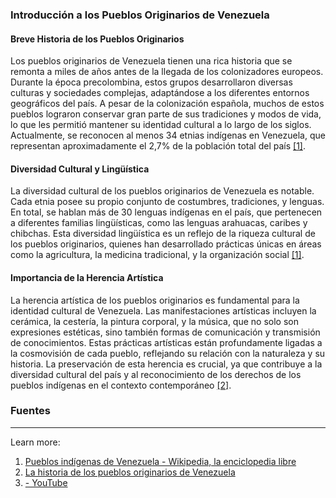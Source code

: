 ### Introducción a los Pueblos Originarios de Venezuela

#### Breve Historia de los Pueblos Originarios

Los pueblos originarios de Venezuela tienen una rica historia que se remonta a miles de años antes de la llegada de los colonizadores europeos. Durante la época precolombina, estos grupos desarrollaron diversas culturas y sociedades complejas, adaptándose a los diferentes entornos geográficos del país. A pesar de la colonización española, muchos de estos pueblos lograron conservar gran parte de sus tradiciones y modos de vida, lo que les permitió mantener su identidad cultural a lo largo de los siglos. Actualmente, se reconocen al menos 34 etnias indígenas en Venezuela, que representan aproximadamente el 2,7% de la población total del país [[1]](https://es.wikipedia.org/wiki/Pueblos_ind%C3%ADgenas_de_Venezuela).

#### Diversidad Cultural y Lingüística

La diversidad cultural de los pueblos originarios de Venezuela es notable. Cada etnia posee su propio conjunto de costumbres, tradiciones, y lenguas. En total, se hablan más de 30 lenguas indígenas en el país, que pertenecen a diferentes familias lingüísticas, como las lenguas arahuacas, caribes y chibchas. Esta diversidad lingüística es un reflejo de la riqueza cultural de los pueblos originarios, quienes han desarrollado prácticas únicas en áreas como la agricultura, la medicina tradicional, y la organización social [[1]](https://es.wikipedia.org/wiki/Pueblos_ind%C3%ADgenas_de_Venezuela).

#### Importancia de la Herencia Artística

La herencia artística de los pueblos originarios es fundamental para la identidad cultural de Venezuela. Las manifestaciones artísticas incluyen la cerámica, la cestería, la pintura corporal, y la música, que no solo son expresiones estéticas, sino también formas de comunicación y transmisión de conocimientos. Estas prácticas artísticas están profundamente ligadas a la cosmovisión de cada pueblo, reflejando su relación con la naturaleza y su historia. La preservación de esta herencia es crucial, ya que contribuye a la diversidad cultural del país y al reconocimiento de los derechos de los pueblos indígenas en el contexto contemporáneo [[2]](https://edtk.co/plan/33375).

### Fuentes

---

Learn more:

1. [Pueblos indígenas de Venezuela - Wikipedia, la enciclopedia libre](https://es.wikipedia.org/wiki/Pueblos_ind%C3%ADgenas_de_Venezuela)
2. [La historia de los pueblos originarios de Venezuela](https://edtk.co/plan/33375)
3. [- YouTube](https://www.youtube.com/watch?v=JXGaeylDuDg)